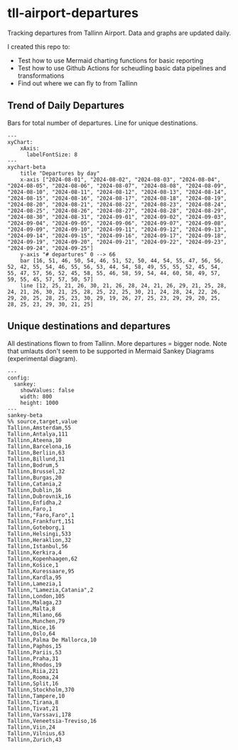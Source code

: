 # tll-airport-departures

Tracking departures from Tallinn Airport. Data and graphs are updated daily.

I created this repo to:
- Test how to use Mermaid charting functions for basic reporting
- Test how to use Github Actions for scheudling basic data pipelines and transformations
- Find out where we can fly to from Tallinn

## Trend of Daily Departures

Bars for total number of departures. Line for unique destinations.

```mermaid
---
xyChart:
    xAxis:
      labelFontSize: 8
---
xychart-beta
    title "Departures by day"
    x-axis ["2024-08-01", "2024-08-02", "2024-08-03", "2024-08-04", "2024-08-05", "2024-08-06", "2024-08-07", "2024-08-08", "2024-08-09", "2024-08-10", "2024-08-11", "2024-08-12", "2024-08-13", "2024-08-14", "2024-08-15", "2024-08-16", "2024-08-17", "2024-08-18", "2024-08-19", "2024-08-20", "2024-08-21", "2024-08-22", "2024-08-23", "2024-08-24", "2024-08-25", "2024-08-26", "2024-08-27", "2024-08-28", "2024-08-29", "2024-08-30", "2024-08-31", "2024-09-01", "2024-09-02", "2024-09-03", "2024-09-04", "2024-09-05", "2024-09-06", "2024-09-07", "2024-09-08", "2024-09-09", "2024-09-10", "2024-09-11", "2024-09-12", "2024-09-13", "2024-09-14", "2024-09-15", "2024-09-16", "2024-09-17", "2024-09-18", "2024-09-19", "2024-09-20", "2024-09-21", "2024-09-22", "2024-09-23", "2024-09-24", "2024-09-25"]
    y-axis "# departures" 0 --> 66
    bar [16, 51, 46, 50, 54, 46, 51, 52, 50, 44, 54, 55, 47, 56, 56, 52, 42, 55, 54, 46, 55, 56, 53, 44, 54, 58, 49, 55, 55, 52, 45, 54, 55, 47, 57, 56, 52, 45, 58, 55, 46, 58, 59, 54, 44, 60, 58, 49, 57, 59, 55, 45, 57, 57, 50, 57]
    line [12, 25, 21, 26, 30, 21, 26, 28, 24, 21, 26, 29, 21, 25, 28, 24, 21, 26, 30, 21, 25, 28, 25, 22, 25, 30, 21, 24, 28, 24, 22, 26, 29, 20, 25, 28, 25, 23, 30, 29, 19, 26, 27, 25, 23, 29, 29, 20, 25, 28, 25, 23, 29, 30, 21, 25]
```


## Unique destinations and departures

All destinations flown to from Tallinn. More departures = bigger node.
Note that umlauts don't seem to be supported in Mermaid Sankey Diagrams (experimental diagram).

```mermaid
---
config:
  sankey:
    showValues: false
    width: 800
    height: 1000
---
sankey-beta
%% source,target,value
Tallinn,Amsterdam,55
Tallinn,Antalya,111
Tallinn,Ateena,10
Tallinn,Barcelona,16
Tallinn,Berliin,63
Tallinn,Billund,31
Tallinn,Bodrum,5
Tallinn,Brussel,32
Tallinn,Burgas,20
Tallinn,Catania,2
Tallinn,Dublin,16
Tallinn,Dubrovnik,16
Tallinn,Enfidha,2
Tallinn,Faro,1
Tallinn,"Faro,Faro",1
Tallinn,Frankfurt,151
Tallinn,Goteborg,1
Tallinn,Helsingi,533
Tallinn,Heraklion,32
Tallinn,Istanbul,56
Tallinn,Kerkira,4
Tallinn,Kopenhaagen,62
Tallinn,Košice,1
Tallinn,Kuressaare,95
Tallinn,Kardla,95
Tallinn,Lamezia,1
Tallinn,"Lamezia,Catania",2
Tallinn,London,105
Tallinn,Malaga,23
Tallinn,Malta,8
Tallinn,Milano,66
Tallinn,Munchen,79
Tallinn,Nice,16
Tallinn,Oslo,64
Tallinn,Palma De Mallorca,10
Tallinn,Paphos,15
Tallinn,Pariis,53
Tallinn,Praha,31
Tallinn,Rhodos,19
Tallinn,Riia,221
Tallinn,Rooma,24
Tallinn,Split,16
Tallinn,Stockholm,370
Tallinn,Tampere,10
Tallinn,Tirana,8
Tallinn,Tivat,21
Tallinn,Varssavi,178
Tallinn,Veneetsia-Treviso,16
Tallinn,Viin,24
Tallinn,Vilnius,63
Tallinn,Zurich,43


```
